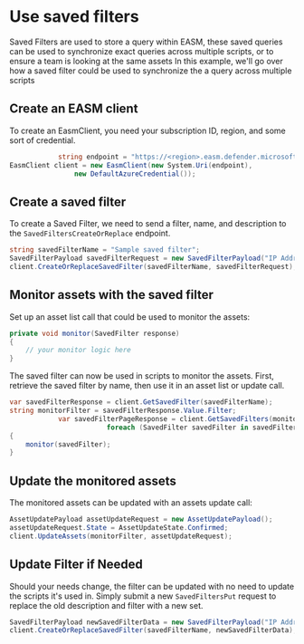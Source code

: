 # Use saved filters

Saved Filters are used to store a query within EASM, these saved queries can be used to synchronize exact queries across multiple scripts, or to ensure a team is looking at the same assets
In this example, we'll go over how a saved filter could be used to synchronize the a query across multiple scripts

## Create an EASM client

To create an EasmClient, you need your subscription ID, region, and some sort of credential.

```C# Snippet:Sample4_SavedFilters_Create_Client
            string endpoint = "https://<region>.easm.defender.microsoft.com/subscriptions/<Your_Subscription_Id>/resourceGroups/<Your_Resource_Group_Name>/workspaces/<Your_Workspace_Name>";
EasmClient client = new EasmClient(new System.Uri(endpoint),
                new DefaultAzureCredential());
```

## Create a saved filter

To create a Saved Filter, we need to send a filter, name, and description to the `SavedFiltersCreateOrReplace` endpoint.

```C# Snippet:Sample4_SavedFilters_Create_Saved_Filter
string savedFilterName = "Sample saved filter";
SavedFilterPayload savedFilterRequest = new SavedFilterPayload("IP Address = 1.1.1.1", "Monitored Addresses");
client.CreateOrReplaceSavedFilter(savedFilterName, savedFilterRequest);
```

## Monitor assets with the saved filter

Set up an asset list call that could be used to monitor the assets:

```C# Snippet:Sample4_SavedFilters_Monitor
private void monitor(SavedFilter response)
{
    // your monitor logic here
}
```

The saved filter can now be used in scripts to monitor the assets. First, retrieve the saved filter by name, then use it in an asset list or update call.

```C# Snippet:Sample4_SavedFilters_Monitor_Assets
var savedFilterResponse = client.GetSavedFilter(savedFilterName);
string monitorFilter = savedFilterResponse.Value.Filter;
            var savedFilterPageResponse = client.GetSavedFilters(monitorFilter);
                        foreach (SavedFilter savedFilter in savedFilterPageResponse)
{
    monitor(savedFilter);
}
```

## Update the monitored assets


The monitored assets can be updated with an assets update call:

```C# Snippet:Sample4_SavedFilters_Update_Monitored_Assets
AssetUpdatePayload assetUpdateRequest = new AssetUpdatePayload();
assetUpdateRequest.State = AssetUpdateState.Confirmed;
client.UpdateAssets(monitorFilter, assetUpdateRequest);
```


## Update Filter if Needed

Should your needs change, the filter can be updated with no need to update the scripts it's used in. Simply submit a new `SavedFiltersPut` request to replace the old description and filter with a new set.

```C# Snippet:Sample4_SavedFilters_New_Saved_Filter
SavedFilterPayload newSavedFilterData = new SavedFilterPayload("IP Address = 0.0.0.0", "Monitoring Addresses");
client.CreateOrReplaceSavedFilter(savedFilterName, newSavedFilterData);
```